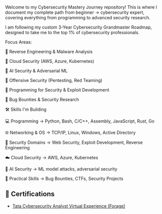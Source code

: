 Welcome to my Cybersecurity Mastery Journey repository!
This is where I document my complete path from beginner → cybersecurity expert, covering everything from programming to advanced security research.

I am following my custom 3-Year Cybersecurity Grandmaster Roadmap, designed to take me to the top 1% of cybersecurity professionals.

Focus Areas:

🔹 Reverse Engineering & Malware Analysis

🔹 Cloud Security (AWS, Azure, Kubernetes)

🔹 AI Security & Adversarial ML

🔹 Offensive Security (Pentesting, Red Teaming)

🔹 Programming for Security & Exploit Development

🔹 Bug Bounties & Security Research

🛠 Skills I'm Building

💻 Programming → Python, Bash, C/C++, Assembly, JavaScript, Rust, Go

🌐 Networking & OS → TCP/IP, Linux, Windows, Active Directory

🔐 Security Domains → Web Security, Exploit Development, Reverse Engineering

☁️ Cloud Security → AWS, Azure, Kubernetes

🤖 AI Security → ML model attacks, adversarial security

🎯 Practical Skills → Bug Bounties, CTFs, Security Projects


## 🏅 Certifications
- [Tata Cybersecurity Analyst Virtual Experience (Forage)](./05_Certifications/Tata_Forage_Cybersecurity_Simulation.pdf)
